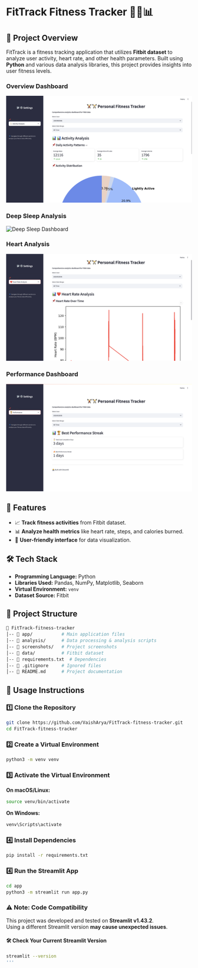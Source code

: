 # FitTrack Fitness Tracker 🏋️‍♂️📊

## 📌 Project Overview
FitTrack is a fitness tracking application that utilizes **Fitbit dataset** to analyze user activity, heart rate, and other health parameters. Built using **Python** and various data analysis libraries, this project provides insights into user fitness levels.
### Overview Dashboard
![Activity Analysis Dashboard](screenshots/activity_dashboard.png)

### Deep Sleep Analysis
![Deep Sleep Dashboard](screenshots/Deep_Sleep_analysis.png)

### Heart Analysis
![Heart Analysis Dashboard](screenshots/Heart_analysis_Dashboard.png)

### Performance Dashboard
![Performance Dashboard](screenshots/Performance_Dashboard.png)


## 🚀 Features
- 📈 **Track fitness activities** from Fitbit dataset.
- 📊 **Analyze health metrics** like heart rate, steps, and calories burned.
- 🎯 **User-friendly interface** for data visualization.

## 🛠️ Tech Stack
- **Programming Language:** Python
- **Libraries Used:** Pandas, NumPy, Matplotlib, Seaborn
- **Virtual Environment:** `venv`
- **Dataset Source:** Fitbit

## 📂 Project Structure
```bash
📁 FitTrack-fitness-tracker
│-- 📂 app/           # Main application files
│-- 📂 analysis/      # Data processing & analysis scripts
│-- 📂 screenshots/   # Project screenshots
│-- 📂 data/          # Fitbit dataset
│-- 📜 requirements.txt  # Dependencies
│-- 📜 .gitignore     # Ignored files
│-- 📜 README.md      # Project documentation
```

## 📖 Usage Instructions

### 1️⃣ Clone the Repository
```bash
git clone https://github.com/VaishArya/FitTrack-fitness-tracker.git
cd FitTrack-fitness-tracker
```

### 2️⃣ Create a Virtual Environment
```bash
python3 -m venv venv
```

### 3️⃣ Activate the Virtual Environment
**On macOS/Linux:**
```bash
source venv/bin/activate
```
**On Windows:**
```bash
venv\Scripts\activate
```
### 4️⃣ Install Dependencies
```bash
pip install -r requirements.txt
```

### 4️⃣ Run the Streamlit App
```bash
cd app
python3 -m streamlit run app.py
```

### ⚠️ Note: Code Compatibility  
This project was developed and tested on **Streamlit v1.43.2**.  
Using a different Streamlit version **may cause unexpected issues**.  

#### 🛠️ Check Your Current Streamlit Version  
```bash
streamlit --version
'''
